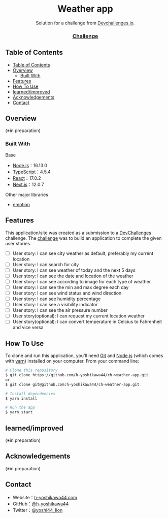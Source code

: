 <!-- Please update value in the {}  -->

<h1 align="center">Weather app</h1>

<div align="center">
   Solution for a challenge from  <a href="http://devchallenges.io" target="_blank">Devchallenges.io</a>.
</div>

<div align="center">
  <h3>
    <!-- <a href="https://{your-demo-link.your-domain}">
      Demo
    </a>
    <span> | </span> -->
    <!-- <a href="https://{your-url-to-the-solution}">
      Solution
    </a>
    <span> | </span> -->
    <a href="https://devchallenges.io/challenges/mM1UIenRhK808W8qmLWv">
      Challenge
    </a>
  </h3>
</div>

<!-- TABLE OF CONTENTS -->

## Table of Contents

- [Table of Contents](#table-of-contents)
- [Overview](#overview)
  - [Built With](#built-with)
- [Features](#features)
- [How To Use](#how-to-use)
- [learned/improved](#learnedimproved)
- [Acknowledgements](#acknowledgements)
- [Contact](#contact)

<!-- OVERVIEW -->

## Overview

(※in preparation)

### Built With

<!-- This section should list any major frameworks that you built your project using. Here are a few examples.-->

Base
- [Node.js](https://nodejs.org/)：16.13.0
- [TypeScript](https://www.typescriptlang.org/)：4.5.4
- [React](https://reactjs.org/)：17.0.2
- [Next.js](https://nextjs.org/)：12.0.7

Other major libraries
- [emotion](https://emotion.sh/)

## Features

<!-- List the features of your application or follow the template. Don't share the figma file here :) -->

This application/site was created as a submission to a [DevChallenges](https://devchallenges.io/challenges) challenge. The [challenge](https://devchallenges.io/challenges/mM1UIenRhK808W8qmLWv) was to build an application to complete the given user stories.

- [ ] User story: I can see city weather as default, preferably my current location
- [ ] User story: I can search for city
- [ ] User story: I can see weather of today and the next 5 days
- [ ] User story: I can see the date and location of the weather
- [ ] User story: I can see according to image for each type of weather
- [ ] User story: I can see the min and max degree each day
- [ ] User story: I can see wind status and wind direction
- [ ] User story: I can see humidity percentage
- [ ] User story: I can see a visibility indicator
- [ ] User story: I can see the air pressure number
- [ ] User story(optional): I can request my current location weather
- [ ] User story(optional): I can convert temperature in Celcius to Fahrenheit and vice versa

## How To Use

<!-- Example: -->

To clone and run this application, you'll need [Git](https://git-scm.com) and [Node.js](https://nodejs.org/en/download/) (which comes with [yarn](https://yarnpkg.com/)) installed on your computer. From your command line:

```bash
# Clone this repository
$ git clone https://github.com/h-yoshikawa44/ch-weather-app.git
or
$ git clone git@github.com:h-yoshikawa44/ch-weather-app.git

# Install dependencies
$ yarn install

# Run the app
$ yarn start
```

## learned/improved

(※in preparation)

## Acknowledgements

<!-- This section should list any articles or add-ons/plugins that helps you to complete the project. This is optional but it will help you in the future. For example: -->

(※in preparation)

## Contact

- Website：[h-yoshikawa44.com](https://h-yoshikawa44.com)
- GitHub：[@h-yoshikawa44](https://github.com/h-yoshikawa44)
- Twitter：[@yoshi44_lion](https://twitter.com/yoshi44_lion)
